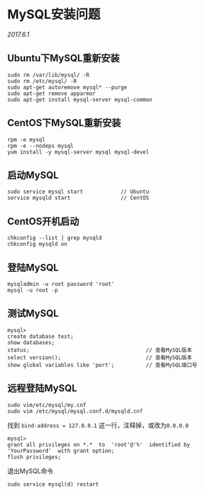 # MySQL安装问题

*2017.6.1*

## Ubuntu下MySQL重新安装

    sudo rm /var/lib/mysql/ -R
    sudo rm /etc/mysql/ -R
    sudo apt-get autoremove mysql* --purge
    sudo apt-get remove apparmor
    sudo apt-get install mysql-server mysql-common 


## CentOS下MySQL重新安装

    rpm -e mysql
    rpm -e --nodeps mysql
    yum install -y mysql-server mysql mysql-devel

## 启动MySQL

    sudo service mysql start			// Ubuntu
    service mysqld start				// CentOS
    

## CentOS开机启动

    chkconfig --list | grep mysqld 
    chkconfig mysqld on


## 登陆MySQL

    mysqladmin -u root password 'root'
    mysql -u root -p

## 测试MySQL

    mysql>
    create database test;
    show databases;
    status;										// 查看MySQL版本
    select version();							// 查看MySQL版本
    show global variables like 'port';			// 查看MySQL端口号
    
    
    
## 远程登陆MySQL

    sudo vim/etc/mysql/my.cnf
    sudo vim /etc/mysql/mysql.conf.d/mysqld.cnf

找到 `bind-address = 127.0.0.1` 这一行，注释掉，或改为`0.0.0.0`

    mysql>
    grant all privileges on *.*  to  'root'@'%'  identified by 'YourPassword'  with grant option;
    flush privileges;

退出MySQL命令

    sudo service mysql(d) restart

